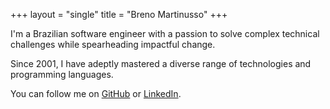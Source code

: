 +++
layout = "single"
title = "Breno Martinusso"
+++

I'm a Brazilian software engineer with a passion to solve complex technical challenges while spearheading impactful change.

Since 2001, I have adeptly mastered a diverse range of technologies and programming languages.

You can follow me on [GitHub](https://github.com/martinusso) or [LinkedIn](https://linkedin.com/in/martinusso).
